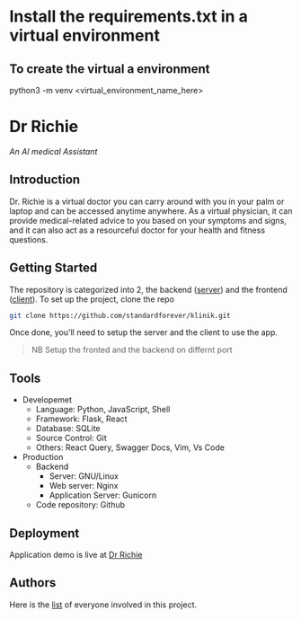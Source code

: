 # Install the requirements.txt in a virtual environment
## To create the virtual a environment
python3 -m venv <virtual_environment_name_here>
# Dr Richie
*An AI medical Assistant*

## Introduction
Dr. Richie is a virtual doctor you can carry around with you in your palm or laptop and can be accessed anytime anywhere. As a virtual physician, it can provide medical-related advice to you based on your symptoms and signs, and it can also act as a resourceful doctor for your health and fitness questions.
## Getting Started
The repository is categorized into 2, the backend ([server](./server/)) and the frontend ([client](./client/)). To set up the project, clone the repo
```sh
git clone https://github.com/standardforever/klinik.git
```
Once done, you'll need to setup the server and the client to use the app.

>NB Setup the fronted and the backend on differnt port
## Tools
- Developemet
    - Language: Python, JavaScript, Shell
    - Framework: Flask, React
    - Database: SQLite
    - Source Control: Git
    - Others: React Query, Swagger Docs, Vim, Vs Code 
- Production
    - Backend
        - Server: GNU/Linux
        - Web server: Nginx 
        - Application Server: Gunicorn
    - Code repository: Github 

## Deployment
Application demo is live at [Dr Richie](https://nassfatie.github.io/MedicalTalkNow/about.html)
## Authors
Here is the [list](./AUTHORS) of everyone involved in this project. 
